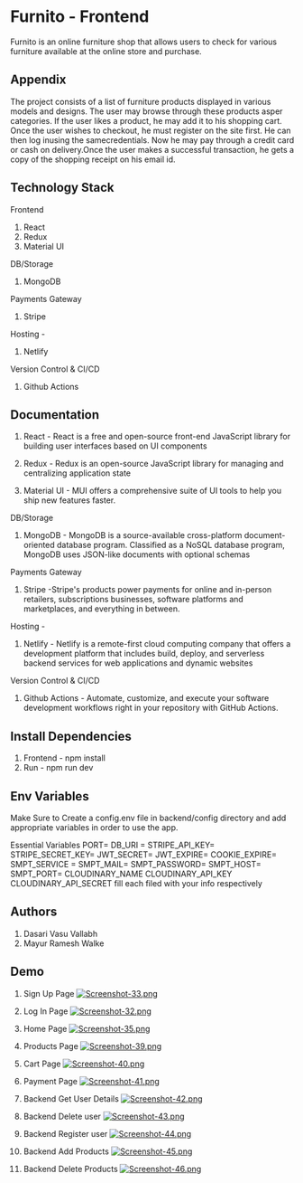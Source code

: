 
# Furnito - Frontend

Furnito is an online furniture shop that allows users to check for various furniture available at the online store and purchase.
## Appendix

The project consists of a list of furniture products displayed in various models and designs. The user may browse through these products asper categories. If the user likes a product, he may add it to his shopping cart. Once the user wishes to checkout, he must register on the site first. He can then log inusing the samecredentials. Now he may pay through a credit card or cash on delivery.Once the user makes a successful transaction, he gets a copy of the shopping receipt on his email id.


## Technology Stack

Frontend 
1. React 
2. Redux 
3. Material UI 

DB/Storage
1. MongoDB 

Payments Gateway 
1. Stripe 

Hosting - 
1. Netlify 

Version Control & CI/CD 
1. Github Actions 
## Documentation

1. React - React is a free and open-source front-end JavaScript library for building user interfaces based on UI components

2. Redux - Redux is an open-source JavaScript library for managing and centralizing application state

3. Material UI - MUI offers a comprehensive suite of UI tools to help you ship new features faster. 



DB/Storage
1. MongoDB - MongoDB is a source-available cross-platform document-oriented database program. Classified as a NoSQL database program, MongoDB uses JSON-like documents with optional schemas

Payments Gateway 
1. Stripe -Stripe's products power payments for online and in-person retailers, subscriptions businesses, software platforms and marketplaces, and everything in between.

Hosting - 
1. Netlify - Netlify is a remote-first cloud computing company that offers a development platform that includes build, deploy, and serverless backend services for web applications and dynamic websites

Version Control & CI/CD 
1. Github Actions - Automate, customize, and execute your software development workflows right in your repository with GitHub Actions.


## Install Dependencies
1. Frontend - npm install
2. Run - npm run dev
## Env Variables
Make Sure to Create a config.env file in backend/config directory and add appropriate variables in order to use the app.

Essential Variables PORT= DB_URI = STRIPE_API_KEY= STRIPE_SECRET_KEY= JWT_SECRET= JWT_EXPIRE= COOKIE_EXPIRE= SMPT_SERVICE = SMPT_MAIL= SMPT_PASSWORD= SMPT_HOST= SMPT_PORT= CLOUDINARY_NAME CLOUDINARY_API_KEY CLOUDINARY_API_SECRET fill each filed with your info respectively
## Authors
1. Dasari Vasu Vallabh
2. Mayur Ramesh Walke
## Demo

1. Sign Up Page
[![Screenshot-33.png](https://i.postimg.cc/90VJMpCc/Screenshot-33.png)](https://postimg.cc/WFWMY0dy)

2. Log In Page
[![Screenshot-32.png](https://i.postimg.cc/pLqYvF0n/Screenshot-32.png)](https://postimg.cc/mP1FNtWb)

3. Home Page
[![Screenshot-35.png](https://i.postimg.cc/DfSXJNx0/Screenshot-35.png)](https://postimg.cc/0rqQhVR1)

4. Products Page
[![Screenshot-39.png](https://i.postimg.cc/ZKXKRrHy/Screenshot-39.png)](https://postimg.cc/JGcWYH91)

5. Cart Page
[![Screenshot-40.png](https://i.postimg.cc/fy27XHys/Screenshot-40.png)](https://postimg.cc/dZCTcjGN)

6. Payment Page
[![Screenshot-41.png](https://i.postimg.cc/3RrDBgPx/Screenshot-41.png)](https://postimg.cc/PLcxf8Xg)

7. Backend Get User Details
[![Screenshot-42.png](https://i.postimg.cc/SsFP34zg/Screenshot-42.png)](https://postimg.cc/Ty0Q5Z0b)

8. Backend Delete user 
[![Screenshot-43.png](https://i.postimg.cc/SxQ12LzG/Screenshot-43.png)](https://postimg.cc/WhKwxk8D)

9. Backend Register user
[![Screenshot-44.png](https://i.postimg.cc/0QcPbRnk/Screenshot-44.png)](https://postimg.cc/7GGpWRjd)

10. Backend Add Products
[![Screenshot-45.png](https://i.postimg.cc/9QttkCBF/Screenshot-45.png)](https://postimg.cc/tsJxZ0fL)

11. Backend Delete Products
[![Screenshot-46.png](https://i.postimg.cc/sD15c5Mm/Screenshot-46.png)](https://postimg.cc/PPsLfpzv)